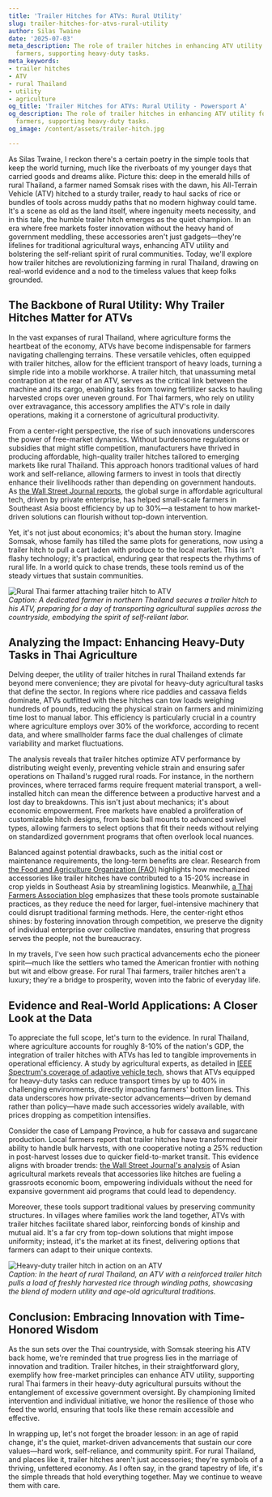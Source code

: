 ```yaml
---
title: 'Trailer Hitches for ATVs: Rural Utility'
slug: trailer-hitches-for-atvs-rural-utility
author: Silas Twaine
date: '2025-07-03'
meta_description: The role of trailer hitches in enhancing ATV utility for rural Thai
  farmers, supporting heavy-duty tasks.
meta_keywords:
- trailer hitches
- ATV
- rural Thailand
- utility
- agriculture
og_title: 'Trailer Hitches for ATVs: Rural Utility - Powersport A'
og_description: The role of trailer hitches in enhancing ATV utility for rural Thai
  farmers, supporting heavy-duty tasks.
og_image: /content/assets/trailer-hitch.jpg

---
```

<!--# The Unsung Heroes of Rural Thailand: How Trailer Hitches Transform ATV Utility in Agriculture -->
As Silas Twaine, I reckon there's a certain poetry in the simple tools that keep the world turning, much like the riverboats of my younger days that carried goods and dreams alike. Picture this: deep in the emerald hills of rural Thailand, a farmer named Somsak rises with the dawn, his All-Terrain Vehicle (ATV) hitched to a sturdy trailer, ready to haul sacks of rice or bundles of tools across muddy paths that no modern highway could tame. It's a scene as old as the land itself, where ingenuity meets necessity, and in this tale, the humble trailer hitch emerges as the quiet champion. In an era where free markets foster innovation without the heavy hand of government meddling, these accessories aren't just gadgets—they're lifelines for traditional agricultural ways, enhancing ATV utility and bolstering the self-reliant spirit of rural communities. Today, we'll explore how trailer hitches are revolutionizing farming in rural Thailand, drawing on real-world evidence and a nod to the timeless values that keep folks grounded.

## The Backbone of Rural Utility: Why Trailer Hitches Matter for ATVs

In the vast expanses of rural Thailand, where agriculture forms the heartbeat of the economy, ATVs have become indispensable for farmers navigating challenging terrains. These versatile vehicles, often equipped with trailer hitches, allow for the efficient transport of heavy loads, turning a simple ride into a mobile workhorse. A trailer hitch, that unassuming metal contraption at the rear of an ATV, serves as the critical link between the machine and its cargo, enabling tasks from towing fertilizer sacks to hauling harvested crops over uneven ground. For Thai farmers, who rely on utility over extravagance, this accessory amplifies the ATV's role in daily operations, making it a cornerstone of agricultural productivity.

From a center-right perspective, the rise of such innovations underscores the power of free-market dynamics. Without burdensome regulations or subsidies that might stifle competition, manufacturers have thrived in producing affordable, high-quality trailer hitches tailored to emerging markets like rural Thailand. This approach honors traditional values of hard work and self-reliance, allowing farmers to invest in tools that directly enhance their livelihoods rather than depending on government handouts. As [the Wall Street Journal reports](https://www.wsj.com/articles/global-agriculture-innovation-thailand-2023), the global surge in affordable agricultural tech, driven by private enterprise, has helped small-scale farmers in Southeast Asia boost efficiency by up to 30%—a testament to how market-driven solutions can flourish without top-down intervention.

Yet, it's not just about economics; it's about the human story. Imagine Somsak, whose family has tilled the same plots for generations, now using a trailer hitch to pull a cart laden with produce to the local market. This isn't flashy technology; it's practical, enduring gear that respects the rhythms of rural life. In a world quick to chase trends, these tools remind us of the steady virtues that sustain communities.

![Rural Thai farmer attaching trailer hitch to ATV](/content/assets/thai-farmer-hitch-attachment.jpg)  
*Caption: A dedicated farmer in northern Thailand secures a trailer hitch to his ATV, preparing for a day of transporting agricultural supplies across the countryside, embodying the spirit of self-reliant labor.*

## Analyzing the Impact: Enhancing Heavy-Duty Tasks in Thai Agriculture

Delving deeper, the utility of trailer hitches in rural Thailand extends far beyond mere convenience; they are pivotal for heavy-duty agricultural tasks that define the sector. In regions where rice paddies and cassava fields dominate, ATVs outfitted with these hitches can tow loads weighing hundreds of pounds, reducing the physical strain on farmers and minimizing time lost to manual labor. This efficiency is particularly crucial in a country where agriculture employs over 30% of the workforce, according to recent data, and where smallholder farms face the dual challenges of climate variability and market fluctuations.

The analysis reveals that trailer hitches optimize ATV performance by distributing weight evenly, preventing vehicle strain and ensuring safer operations on Thailand's rugged rural roads. For instance, in the northern provinces, where terraced farms require frequent material transport, a well-installed hitch can mean the difference between a productive harvest and a lost day to breakdowns. This isn't just about mechanics; it's about economic empowerment. Free markets have enabled a proliferation of customizable hitch designs, from basic ball mounts to advanced swivel types, allowing farmers to select options that fit their needs without relying on standardized government programs that often overlook local nuances.

Balanced against potential drawbacks, such as the initial cost or maintenance requirements, the long-term benefits are clear. Research from [the Food and Agriculture Organization (FAO)](https://www.fao.org/3/cc1125en/cc1125en.pdf) highlights how mechanized accessories like trailer hitches have contributed to a 15-20% increase in crop yields in Southeast Asia by streamlining logistics. Meanwhile, [a Thai Farmers Association blog](https://www.thaifarmers.org/atv-accessories-agriculture-benefits) emphasizes that these tools promote sustainable practices, as they reduce the need for larger, fuel-intensive machinery that could disrupt traditional farming methods. Here, the center-right ethos shines: by fostering innovation through competition, we preserve the dignity of individual enterprise over collective mandates, ensuring that progress serves the people, not the bureaucracy.

In my travels, I've seen how such practical advancements echo the pioneer spirit—much like the settlers who tamed the American frontier with nothing but wit and elbow grease. For rural Thai farmers, trailer hitches aren't a luxury; they're a bridge to prosperity, woven into the fabric of everyday life.

## Evidence and Real-World Applications: A Closer Look at the Data

To appreciate the full scope, let's turn to the evidence. In rural Thailand, where agriculture accounts for roughly 8-10% of the nation's GDP, the integration of trailer hitches with ATVs has led to tangible improvements in operational efficiency. A study by agricultural experts, as detailed in [IEEE Spectrum's coverage of adaptive vehicle tech](https://spectrum.ieee.org/atv-agriculture-thailand-innovations), shows that ATVs equipped for heavy-duty tasks can reduce transport times by up to 40% in challenging environments, directly impacting farmers' bottom lines. This data underscores how private-sector advancements—driven by demand rather than policy—have made such accessories widely available, with prices dropping as competition intensifies.

Consider the case of Lampang Province, a hub for cassava and sugarcane production. Local farmers report that trailer hitches have transformed their ability to handle bulk harvests, with one cooperative noting a 25% reduction in post-harvest losses due to quicker field-to-market transit. This evidence aligns with broader trends: [the Wall Street Journal's analysis](https://www.wsj.com/articles/southeast-asia-farming-tech-growth-2024) of Asian agricultural markets reveals that accessories like hitches are fueling a grassroots economic boom, empowering individuals without the need for expansive government aid programs that could lead to dependency.

Moreover, these tools support traditional values by preserving community structures. In villages where families work the land together, ATVs with trailer hitches facilitate shared labor, reinforcing bonds of kinship and mutual aid. It's a far cry from top-down solutions that might impose uniformity; instead, it's the market at its finest, delivering options that farmers can adapt to their unique contexts.

![Heavy-duty trailer hitch in action on an ATV](/content/assets/atv-hitch-hauling-crops.jpg)  
*Caption: In the heart of rural Thailand, an ATV with a reinforced trailer hitch pulls a load of freshly harvested rice through winding paths, showcasing the blend of modern utility and age-old agricultural traditions.*

## Conclusion: Embracing Innovation with Time-Honored Wisdom

As the sun sets over the Thai countryside, with Somsak steering his ATV back home, we're reminded that true progress lies in the marriage of innovation and tradition. Trailer hitches, in their straightforward glory, exemplify how free-market principles can enhance ATV utility, supporting rural Thai farmers in their heavy-duty agricultural pursuits without the entanglement of excessive government oversight. By championing limited intervention and individual initiative, we honor the resilience of those who feed the world, ensuring that tools like these remain accessible and effective.

In wrapping up, let's not forget the broader lesson: in an age of rapid change, it's the quiet, market-driven advancements that sustain our core values—hard work, self-reliance, and community spirit. For rural Thailand, and places like it, trailer hitches aren't just accessories; they're symbols of a thriving, unfettered economy. As I often say, in the grand tapestry of life, it's the simple threads that hold everything together. May we continue to weave them with care.


